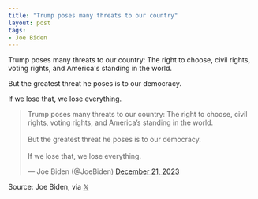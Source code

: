 ```yaml
---
title: "Trump poses many threats to our country"
layout: post
tags:
- Joe Biden
---
```


Trump poses many threats to our country: The right to choose, civil rights, voting rights, and America's standing in the world.

But the greatest threat he poses is to our democracy.

If we lose that, we lose everything.

<blockquote class="twitter-tweet"><p lang="en" dir="ltr">Trump poses many threats to our country: The right to choose, civil rights, voting rights, and America’s standing in the world. <br /><br />But the greatest threat he poses is to our democracy. <br /><br />If we lose that, we lose everything.</p>&mdash; Joe Biden (@JoeBiden) <a href="https://twitter.com/JoeBiden/status/1737630463236178175?ref_src=twsrc%5Etfw">December 21, 2023</a></blockquote> <script async src="https://platform.twitter.com/widgets.js" charset="utf-8"></script>

Source: Joe Biden, via [𝕏](https://x.com)
